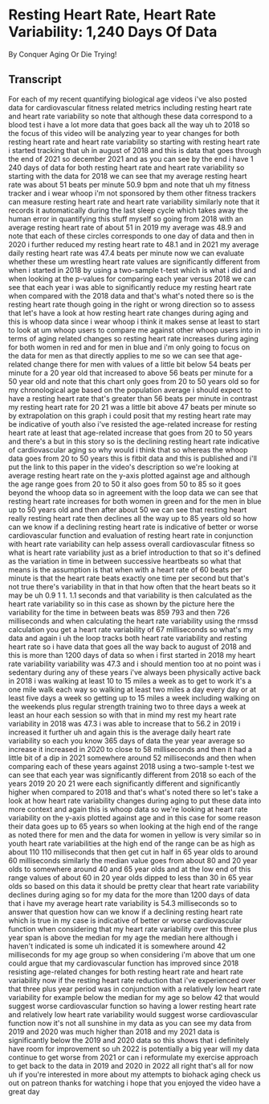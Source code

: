 # Resting Heart Rate, Heart Rate Variability: 1,240 Days Of Data

By Conquer Aging Or Die Trying! 


## Transcript

For each of my recent quantifying biological age videos i've also posted data for cardiovascular fitness related metrics including resting heart rate and heart rate variability so note that although these data correspond to a blood test i have a lot more data that goes back all the way uh to 2018 so the focus of this video will be analyzing year to year changes for both resting heart rate and heart rate variability so starting with resting heart rate i started tracking that uh in august of 2018 and this is data that goes through the end of 2021 so december 2021 and as you can see by the end i have 1 240 days of data for both resting heart rate and heart rate variability so starting with the data for 2018 we can see that my average resting heart rate was about 51 beats per minute 50.9 bpm and note that uh my fitness tracker and i wear whoop i'm not sponsored by them other fitness trackers can measure resting heart rate and heart rate variability similarly note that it records it automatically during the last sleep cycle which takes away the human error in quantifying this stuff myself so going from 2018 with an average resting heart rate of about 51 in 2019 my average was 48.9 and note that each of these circles corresponds to one day of data and then in 2020 i further reduced my resting heart rate to 48.1 and in 2021 my average daily resting heart rate was 47.4 beats per minute now we can evaluate whether these um wrestling heart rate values are significantly different from when i started in 2018 by using a two-sample t-test which is what i did and when looking at the p-values for comparing each year versus 2018 we can see that each year i was able to significantly reduce my resting heart rate when compared with the 2018 data and that's what's noted there so is the resting heart rate though going in the right or wrong direction so to assess that let's have a look at how resting heart rate changes during aging and this is whoop data since i wear whoop i think it makes sense at least to start to look at um whoop users to compare me against other whoop users into in terms of aging related changes so resting heart rate increases during aging for both women in red and for men in blue and i'm only going to focus on the data for men as that directly applies to me so we can see that age-related change there for men with values of a little bit below 54 beats per minute for a 20 year old that increased to above 56 beats per minute for a 50 year old and note that this chart only goes from 20 to 50 years old so for my chronological age based on the population average i should expect to have a resting heart rate that's greater than 56 beats per minute in contrast my resting heart rate for 20 21 was a little bit above 47 beats per minute so by extrapolation on this graph i could posit that my resting heart rate may be indicative of youth also i've resisted the age-related increase for resting heart rate at least that age-related increase that goes from 20 to 50 years and there's a but in this story so is the declining resting heart rate indicative of cardiovascular aging so why would i think that so whereas the whoop data goes from 20 to 50 years this is fitbit data and this is published and i'll put the link to this paper in the video's description so we're looking at average resting heart rate on the y-axis plotted against age and although the age range goes from 20 to 50 it also goes from 50 to 85 so it goes beyond the whoop data so in agreement with the loop data we can see that resting heart rate increases for both women in green and for the men in blue up to 50 years old and then after about 50 we can see that resting heart really resting heart rate then declines all the way up to 85 years old so how can we know if a declining resting heart rate is indicative of better or worse cardiovascular function and evaluation of resting heart rate in conjunction with heart rate variability can help assess overall cardiovascular fitness so what is heart rate variability just as a brief introduction to that so it's defined as the variation in time in between successive heartbeats so what that means is the assumption is that when with a heart rate of 60 beats per minute is that the heart rate beats exactly one time per second but that's not true there's variability in that in that how often that the heart beats so it may be uh 0.9 1 1. 1.1 seconds and that variability is then calculated as the heart rate variability so in this case as shown by the picture here the variability for the time in between beats was 859 793 and then 726 milliseconds and when calculating the heart rate variability using the rmssd calculation you get a heart rate variability of 67 milliseconds so what's my data and again i uh the loop tracks both heart rate variability and resting heart rate so i have data that goes all the way back to august of 2018 and this is more than 1200 days of data so when i first started in 2018 my heart rate variability variability was 47.3 and i should mention too at no point was i sedentary during any of these years i've always been physically active back in 2018 i was walking at least 10 to 15 miles a week as to get to work it's a one mile walk each way so walking at least two miles a day every day or at least five days a week so getting up to 15 miles a week including walking on the weekends plus regular strength training two to three days a week at least an hour each session so with that in mind my rest my heart rate variability in 2018 was 47.3 i was able to increase that to 56.2 in 2019 i increased it further uh and again this is the average daily heart rate variability so each you know 365 days of data the year year average so increase it increased in 2020 to close to 58 milliseconds and then it had a little bit of a dip in 2021 somewhere around 52 milliseconds and then when comparing each of these years against 2018 using a two-sample t-test we can see that each year was significantly different from 2018 so each of the years 2019 20 20 21 were each significantly different and significantly higher when compared to 2018 and that's what's noted there so let's take a look at how heart rate variability changes during aging to put these data into more context and again this is whoop data so we're looking at heart rate variability on the y-axis plotted against age and in this case for some reason their data goes up to 65 years so when looking at the high end of the range as noted there for men and the data for women in yellow is very similar so in youth heart rate variabilities at the high end of the range can be as high as about 110 110 milliseconds that then get cut in half in 65 year olds to around 60 milliseconds similarly the median value goes from about 80 and 20 year olds to somewhere around 40 and 65 year olds and at the low end of this range values of about 60 in 20 year olds dipped to less than 30 in 65 year olds so based on this data it should be pretty clear that heart rate variability declines during aging so for my data for the more than 1200 days of data that i have my average heart rate variability is 54.3 milliseconds so to answer that question how can we know if a declining resting heart rate which is true in my case is indicative of better or worse cardiovascular function when considering that my heart rate variability over this three plus year span is above the median for my age the median here although i haven't indicated is some uh indicated it is somewhere around 42 milliseconds for my age group so when considering i'm above that um one could argue that my cardiovascular function has improved since 2018 resisting age-related changes for both resting heart rate and heart rate variability now if the resting heart rate reduction that i've experienced over that three plus year period was in conjunction with a relatively low heart rate variability for example below the median for my age so below 42 that would suggest worse cardiovascular function so having a lower resting heart rate and relatively low heart rate variability would suggest worse cardiovascular function now it's not all sunshine in my data as you can see my data from 2019 and 2020 was much higher than 2018 and my 2021 data is significantly below the 2019 and 2020 data so this shows that i definitely have room for improvement so uh 2022 is potentially a big year will my data continue to get worse from 2021 or can i reformulate my exercise approach to get back to the data in 2019 and 2020 in 2022 all right that's all for now uh if you're interested in more about my attempts to biohack aging check us out on patreon thanks for watching i hope that you enjoyed the video have a great day
